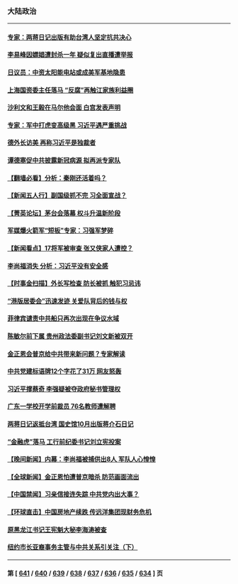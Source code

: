 ### 大陆政治
---
#### [专家：两蒋日记出版有助台湾人坚定抗共决心](../../pages/ncid277/n14074183.md) 
#### [李易峰因嫖娼遭封杀一年 疑似复出直播遭举报](../../pages/ncid277/n14075690.md) 
#### [日议员：中资太阳能电站或成美军基地隐患](../../pages/ncid277/n14075677.md) 
#### [上海国资委主任落马 “反腐”再触江家族利益圈](../../pages/ncid277/n14075693.md) 
#### [沙利文和王毅在马尔他会面 白宫发表声明](../../pages/ncid277/n14075654.md) 
#### [专家：军中打虎变高级黑 习近平遇严重挑战](../../pages/ncid277/n14075512.md) 
#### [德外长访美 再称习近平是独裁者](../../pages/ncid277/n14075605.md) 
#### [谭德塞促中共披露新冠病源 拟再派专家队](../../pages/ncid277/n14075549.md) 
#### [【翻墙必看】分析：秦刚还活着吗？](../../pages/ncid277/n14075376.md) 
#### [【新闻五人行】副国级抓不完 习全面宣战？](../../pages/ncid277/n14075303.md) 
#### [【菁英论坛】茅台会落幕 权斗升温新阶段](../../pages/ncid277/n14075195.md) 
#### [军媒爆火箭军“短板”专家：习强军梦碎](../../pages/ncid277/n14074550.md) 
#### [【新闻看点】17将军被审查 张又侠家人遭控？](../../pages/ncid277/n14075253.md) 
#### [李尚福消失 分析：习近平没有安全感](../../pages/ncid277/n14075220.md) 
#### [【时事金扫描】外长写检查 防长被抓  触犯习忌讳](../../pages/ncid277/n14075190.md) 
#### [“港版居委会”迅速发迹 关爱队背后的钱与权](../../pages/ncid277/n14074547.md) 
#### [菲律宾谴责中共船只再次出现在争议水域](../../pages/ncid277/n14075188.md) 
#### [陈敏尔前下属 贵州政法委副书记刘文新被双开](../../pages/ncid277/n14075164.md) 
#### [金正恩会普京给中共带来新问题？专家解读](../../pages/ncid277/n14074726.md) 
#### [中共党建标语牌12个字花了31万 网友怒轰](../../pages/ncid277/n14075047.md) 
#### [习近平撑蔡奇 李强疑被夺政府秘书管理权](../../pages/ncid277/n14074942.md) 
#### [广东一学校开学前裁员 76名教师遭解聘](../../pages/ncid277/n14074948.md) 
#### [两蒋日记返抵台湾 国史馆10月出版蒋介石日记](../../pages/ncid277/n14074813.md) 
#### [“金融虎”落马 工行前纪委书记刘立宪投案](../../pages/ncid277/n14074924.md) 
#### [【晚间新闻】内幕：李尚福被捕供出8人 军队人心惶惶](../../pages/ncid277/n14074699.md) 
#### [【全球新闻】金正恩怕遭普京暗杀 防范画面流出](../../pages/ncid277/n14074887.md) 
#### [【中国禁闻】习亲信接连失踪 中共党内出大事？](../../pages/ncid277/n14074417.md) 
#### [【环球直击】中国房地产续跌 传远洋集团现财务危机](../../pages/ncid277/n14074419.md) 
#### [原黑龙江书记王宪魁大秘李海涛被查](../../pages/ncid277/n14074828.md) 
#### [纽约市长亚裔事务主管与中共关系引关注（下）](../../pages/ncid277/n14074829.md) 

---
#### 第 [ [641](./641.md) / [640](./640.md) / [639](./639.md) / [638](./638.md) / [637](./637.md) / [636](./636.md) / [635](./635.md) / [634](./634.md) ] 页
